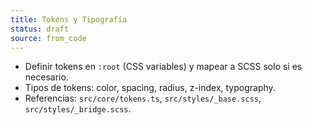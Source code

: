 ```yaml
---
title: Tokens y Tipografía
status: draft
source: from_code
---
```


- Definir tokens en `:root` (CSS variables) y mapear a SCSS solo si es necesario.
- Tipos de tokens: color, spacing, radius, z-index, typography.
- Referencias: `src/core/tokens.ts`, `src/styles/_base.scss`, `src/styles/_bridge.scss`.


